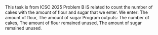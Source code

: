 This task is from ICSC 2025 Problem B iS related to count the number of cakes with the amount of flour and sugar that we enter. 
We enter: The amount of flour, The amount of sugar
Program outputs: The number of cakes, The amount of flour remained unused, The amount of sugar remained unused.
